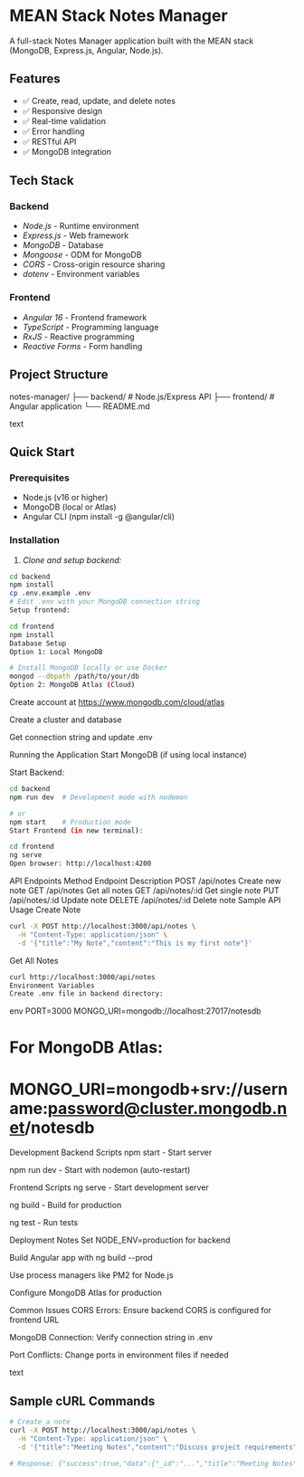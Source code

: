 # MEAN Stack Notes Manager

A full-stack Notes Manager application built with the MEAN stack (MongoDB, Express.js, Angular, Node.js).

## Features

- ✅ Create, read, update, and delete notes
- ✅ Responsive design
- ✅ Real-time validation
- ✅ Error handling
- ✅ RESTful API
- ✅ MongoDB integration

## Tech Stack

### Backend
- *Node.js* - Runtime environment
- *Express.js* - Web framework
- *MongoDB* - Database
- *Mongoose* - ODM for MongoDB
- *CORS* - Cross-origin resource sharing
- *dotenv* - Environment variables

### Frontend
- *Angular 16* - Frontend framework
- *TypeScript* - Programming language
- *RxJS* - Reactive programming
- *Reactive Forms* - Form handling

## Project Structure
notes-manager/
├── backend/ # Node.js/Express API
├── frontend/ # Angular application
└── README.md

text

## Quick Start

### Prerequisites

- Node.js (v16 or higher)
- MongoDB (local or Atlas)
- Angular CLI (npm install -g @angular/cli)

### Installation

1. *Clone and setup backend:*
```bash
cd backend
npm install
cp .env.example .env
# Edit .env with your MongoDB connection string
Setup frontend:
```
```bash
cd frontend
npm install
Database Setup
Option 1: Local MongoDB
```
```bash
# Install MongoDB locally or use Docker
mongod --dbpath /path/to/your/db
Option 2: MongoDB Atlas (Cloud)
```
Create account at https://www.mongodb.com/cloud/atlas

Create a cluster and database

Get connection string and update .env

Running the Application
Start MongoDB (if using local instance)

Start Backend:

```bash
cd backend
npm run dev  # Development mode with nodemon

# or
npm start    # Production mode
Start Frontend (in new terminal):
```
```bash
cd frontend
ng serve
Open browser: http://localhost:4200
```
API Endpoints
Method	Endpoint	Description
POST	/api/notes	Create new note
GET	/api/notes	Get all notes
GET	/api/notes/:id	Get single note
PUT	/api/notes/:id	Update note
DELETE	/api/notes/:id	Delete note
Sample API Usage
Create Note
```bash
curl -X POST http://localhost:3000/api/notes \
  -H "Content-Type: application/json" \
  -d '{"title":"My Note","content":"This is my first note"}'
  ```
Get All Notes
```bash
curl http://localhost:3000/api/notes
Environment Variables
Create .env file in backend directory:
```
env
PORT=3000
MONGO_URI=mongodb://localhost:27017/notesdb
# For MongoDB Atlas:
# MONGO_URI=mongodb+srv://username:password@cluster.mongodb.net/notesdb
Development
Backend Scripts
npm start - Start server

npm run dev - Start with nodemon (auto-restart)

Frontend Scripts
ng serve - Start development server

ng build - Build for production

ng test - Run tests

Deployment Notes
Set NODE_ENV=production for backend

Build Angular app with ng build --prod

Use process managers like PM2 for Node.js

Configure MongoDB Atlas for production

Common Issues
CORS Errors: Ensure backend CORS is configured for frontend URL

MongoDB Connection: Verify connection string in .env

Port Conflicts: Change ports in environment files if needed

text

## Sample cURL Commands

```bash
# Create a note
curl -X POST http://localhost:3000/api/notes \
  -H "Content-Type: application/json" \
  -d '{"title":"Meeting Notes","content":"Discuss project requirements"}'

# Response: {"success":true,"data":{"_id":"...","title":"Meeting Notes","content":"Discuss project requirements","createdAt":"
```
